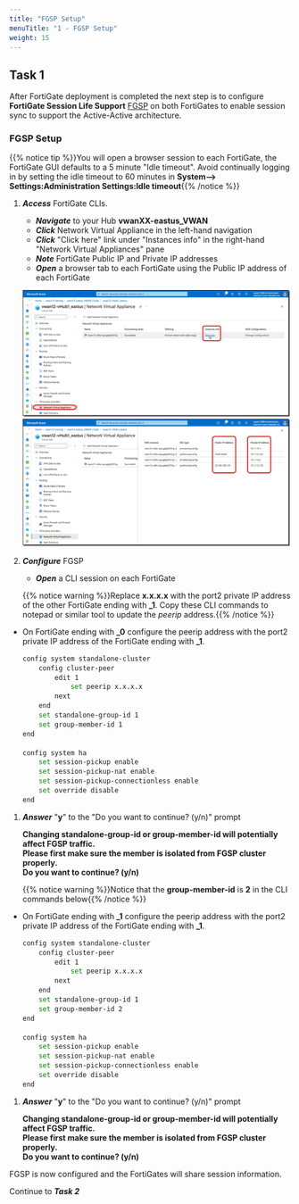 ```yaml
---
title: "FGSP Setup"
menuTitle: "1 - FGSP Setup"
weight: 15
---
```


## Task 1

After FortiGate deployment is completed the next step is to configure **FortiGate Session Life Support** [FGSP](https://docs.fortinet.com/document/fortigate/7.4.4/administration-guide/869218/fgsp-basic-peer-setup) on both FortiGates to enable session sync to support the  Active-Active architecture.

### FGSP Setup

{{% notice tip %}}You will open a browser session to each FortiGate, the FortiGate GUI defaults to a 5 minute "Idle timeout". Avoid continually logging in by setting the idle timeout to 60 minutes in **System--> Settings:Administration Settings:Idle timeout**{{% /notice %}}

1. ***Access*** FortiGate CLIs.

    - ***Navigate*** to your Hub **vwanXX-eastus_VWAN**
    - ***Click*** Network Virtual Appliance in the left-hand navigation
    - ***Click*** "Click here" link under "Instances info" in the right-hand "Network Virtual Appliances" pane
    - ***Note*** FortiGate Public IP and Private IP addresses
    - ***Open*** a browser tab to each FortiGate using the Public IP address of each FortiGate

    ![fgsp1](../images/fgsp1.jpg)
    ![fgsp2](../images/fgsp2.jpg)

1. ***Configure*** FGSP

    - ***Open*** a CLI session on each FortiGate

    {{% notice warning %}}Replace **x.x.x.x** with the port2 private IP address of the other FortiGate ending with **_1**. Copy these CLI commands to notepad or similar tool to update the *peerip* address.{{% /notice %}}

- On FortiGate ending with **_0** configure the peerip address with the port2 private IP address of the FortiGate ending with **_1**.

    ``` bash
    config system standalone-cluster
        config cluster-peer
            edit 1
                set peerip x.x.x.x
            next
        end
        set standalone-group-id 1
        set group-member-id 1
    end

    config system ha
        set session-pickup enable
        set session-pickup-nat enable
        set session-pickup-connectionless enable
        set override disable
    end
    ```

1. ***Answer*** "**y**" to the "Do you want to continue? (y/n)" prompt

    **Changing standalone-group-id or group-member-id will potentially affect FGSP traffic.**</br>
    **Please first make sure the member is isolated from FGSP cluster properly.**</br>
    **Do you want to continue? (y/n)**</br>

    {{% notice warning %}}Notice that the **group-member-id** is **2** in the CLI commands below{{% /notice %}}

- On FortiGate ending with **_1** configure the peerip address with the port2 private IP address of the FortiGate ending with **_1**.

    ``` bash
    config system standalone-cluster
        config cluster-peer
            edit 1
                set peerip x.x.x.x
            next
        end
        set standalone-group-id 1
        set group-member-id 2
    end

    config system ha
        set session-pickup enable
        set session-pickup-nat enable
        set session-pickup-connectionless enable
        set override disable
    end
    ```

1. ***Answer*** "**y**" to the "Do you want to continue? (y/n)" prompt

    **Changing standalone-group-id or group-member-id will potentially affect FGSP traffic.**</br>
    **Please first make sure the member is isolated from FGSP cluster properly.**</br>
    **Do you want to continue? (y/n)**</br>

FGSP is now configured and the FortiGates will share session information.

Continue to ***Task 2***
